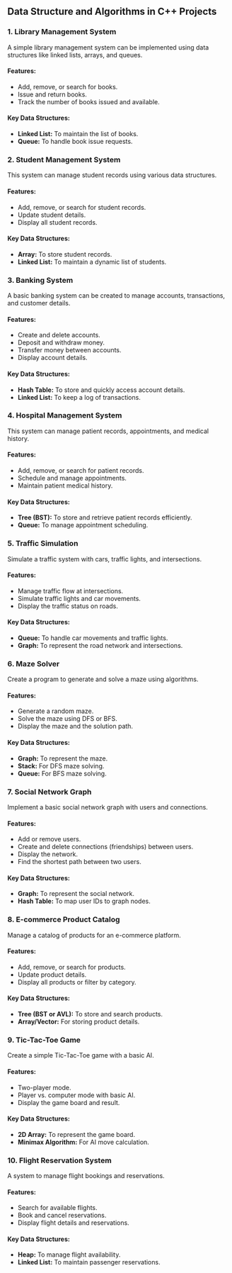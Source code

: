 ## Data Structure and Algorithms in C++ Projects


### 1. **Library Management System**
A simple library management system can be implemented using data structures like linked lists, arrays, and queues.

#### Features:
- Add, remove, or search for books.
- Issue and return books.
- Track the number of books issued and available.

#### Key Data Structures:
- **Linked List:** To maintain the list of books.
- **Queue:** To handle book issue requests.

### 2. **Student Management System**
This system can manage student records using various data structures.

#### Features:
- Add, remove, or search for student records.
- Update student details.
- Display all student records.

#### Key Data Structures:
- **Array:** To store student records.
- **Linked List:** To maintain a dynamic list of students.

### 3. **Banking System**
A basic banking system can be created to manage accounts, transactions, and customer details.

#### Features:
- Create and delete accounts.
- Deposit and withdraw money.
- Transfer money between accounts.
- Display account details.

#### Key Data Structures:
- **Hash Table:** To store and quickly access account details.
- **Linked List:** To keep a log of transactions.

### 4. **Hospital Management System**
This system can manage patient records, appointments, and medical history.

#### Features:
- Add, remove, or search for patient records.
- Schedule and manage appointments.
- Maintain patient medical history.

#### Key Data Structures:
- **Tree (BST):** To store and retrieve patient records efficiently.
- **Queue:** To manage appointment scheduling.

### 5. **Traffic Simulation**
Simulate a traffic system with cars, traffic lights, and intersections.

#### Features:
- Manage traffic flow at intersections.
- Simulate traffic lights and car movements.
- Display the traffic status on roads.

#### Key Data Structures:
- **Queue:** To handle car movements and traffic lights.
- **Graph:** To represent the road network and intersections.

### 6. **Maze Solver**
Create a program to generate and solve a maze using algorithms.

#### Features:
- Generate a random maze.
- Solve the maze using DFS or BFS.
- Display the maze and the solution path.

#### Key Data Structures:
- **Graph:** To represent the maze.
- **Stack:** For DFS maze solving.
- **Queue:** For BFS maze solving.

### 7. **Social Network Graph**
Implement a basic social network graph with users and connections.

#### Features:
- Add or remove users.
- Create and delete connections (friendships) between users.
- Display the network.
- Find the shortest path between two users.

#### Key Data Structures:
- **Graph:** To represent the social network.
- **Hash Table:** To map user IDs to graph nodes.

### 8. **E-commerce Product Catalog**
Manage a catalog of products for an e-commerce platform.

#### Features:
- Add, remove, or search for products.
- Update product details.
- Display all products or filter by category.

#### Key Data Structures:
- **Tree (BST or AVL):** To store and search products.
- **Array/Vector:** For storing product details.

### 9. **Tic-Tac-Toe Game**
Create a simple Tic-Tac-Toe game with a basic AI.

#### Features:
- Two-player mode.
- Player vs. computer mode with basic AI.
- Display the game board and result.

#### Key Data Structures:
- **2D Array:** To represent the game board.
- **Minimax Algorithm:** For AI move calculation.

### 10. **Flight Reservation System**
A system to manage flight bookings and reservations.

#### Features:
- Search for available flights.
- Book and cancel reservations.
- Display flight details and reservations.

#### Key Data Structures:
- **Heap:** To manage flight availability.
- **Linked List:** To maintain passenger reservations.
